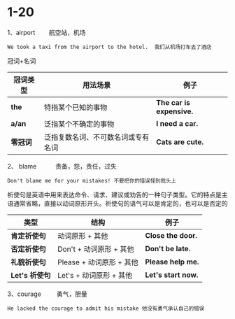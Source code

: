 # 1-20

1、airport        航空站，机场

```
We took a taxi from the airport to the hotel.  我们从机场打车去了酒店
```

冠词+名词

| 冠词类型     | 用法场景              | 例子                        |
| -------- | ----------------- | ------------------------- |
| **the**  | 特指某个已知的事物         | **The car is expensive.** |
| **a/an** | 泛指某个不确定的事物        | **I need a car.**         |
| **零冠词**  | 泛指复数名词、不可数名词或专有名词 | **Cats are cute.**        |

2、 blame           责备，怨，责任，过失

```
Don't blame me for your mistakes! 不要把你的错误怪到我头上
```

祈使句是英语中用来表达命令、请求、建议或劝告的一种句子类型。它的特点是主语通常省略，直接以动词原形开头。祈使句的语气可以是肯定的，也可以是否定的

|类型|结构|例子|
|---|---|---|
|**肯定祈使句**|动词原形 + 其他|**Close the door.**|
|**否定祈使句**|Don't + 动词原形 + 其他|**Don't be late.**|
|**礼貌祈使句**|Please + 动词原形 + 其他|**Please help me.**|
|**Let's 祈使句**|Let's + 动词原形 + 其他|**Let's start now.**|

3、courage         勇气，胆量

```
He lacked the courage to admit his mistake 他没有勇气承认自己的错误
```